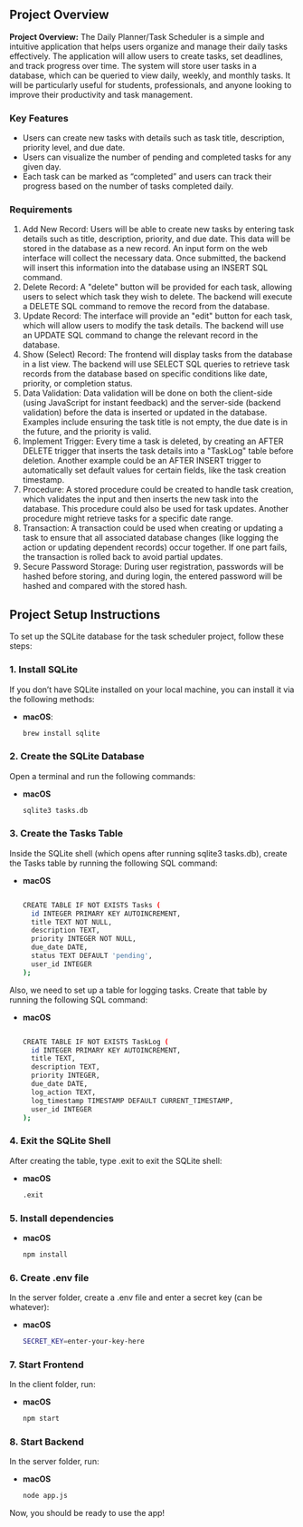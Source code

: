 ## Project Overview
**Project Overview:** The Daily Planner/Task Scheduler is a simple and intuitive application that helps users organize and manage their daily tasks effectively. The application will allow users to create tasks, set deadlines, and track progress over time. The system will store user tasks in a database, which can be queried to view daily, weekly, and monthly tasks. It will be particularly useful for students, professionals, and anyone looking to improve their productivity and task management.

### Key Features
 - Users can create new tasks with details such as task title, description, priority level, and due date.
 - Users can visualize the number of pending and completed tasks for any given day.
 - Each task can be marked as “completed” and users can track their progress based on the number of tasks completed daily.

### Requirements

1. Add New Record: Users will be able to create new tasks by entering task details such as title, description, priority, and due date. This data will be stored in the database as a new record. An input form on the web interface will collect the necessary data. Once submitted, the backend will insert this information into the database using an INSERT SQL command.
2. Delete Record: A "delete" button will be provided for each task, allowing users to select which task they wish to delete. The backend will execute a DELETE SQL command to remove the record from the database.
3. Update Record: The interface will provide an "edit" button for each task, which will allow users to modify the task details. The backend will use an UPDATE SQL command to change the relevant record in the database.
4. Show (Select) Record: The frontend will display tasks from the database in a list view. The backend will use SELECT SQL queries to retrieve task records from the database based on specific conditions like date, priority, or completion status.
5. Data Validation: Data validation will be done on both the client-side (using JavaScript for instant feedback) and the server-side (backend validation) before the data is inserted or updated in the database. Examples include ensuring the task title is not empty, the due date is in the future, and the priority is valid.
6. Implement Trigger: Every time a task is deleted, by creating an AFTER DELETE trigger that inserts the task details into a "TaskLog" table before deletion. Another example could be an AFTER INSERT trigger to automatically set default values for certain fields, like the task creation timestamp.
7. Procedure: A stored procedure could be created to handle task creation, which validates the input and then inserts the new task into the database. This procedure could also be used for task updates. Another procedure might retrieve tasks for a specific date range.
8. Transaction: A transaction could be used when creating or updating a task to ensure that all associated database changes (like logging the action or updating dependent records) occur together. If one part fails, the transaction is rolled back to avoid partial updates.
9. Secure Password Storage: During user registration, passwords will be hashed before storing, and during login, the entered password will be hashed and compared with the stored hash.

## Project Setup Instructions

To set up the SQLite database for the task scheduler project, follow these steps:

### 1. Install SQLite

If you don’t have SQLite installed on your local machine, you can install it via the following methods:

- **macOS**:
  ```bash
  brew install sqlite

### 2. Create the SQLite Database

Open a terminal and run the following commands:
- **macOS**
  ```bash
  sqlite3 tasks.db

### 3. Create the Tasks Table

Inside the SQLite shell (which opens after running sqlite3 tasks.db), create the Tasks table by running the following SQL command:

- **macOS**
  ```bash
  
  CREATE TABLE IF NOT EXISTS Tasks (
    id INTEGER PRIMARY KEY AUTOINCREMENT,
    title TEXT NOT NULL,
    description TEXT,
    priority INTEGER NOT NULL,
    due_date DATE,
    status TEXT DEFAULT 'pending',
    user_id INTEGER
  );

Also, we need to set up a table for logging tasks. Create that table by running the following SQL command:

- **macOS**
  ```bash
  
  CREATE TABLE IF NOT EXISTS TaskLog (
    id INTEGER PRIMARY KEY AUTOINCREMENT,
    title TEXT,
    description TEXT,
    priority INTEGER,
    due_date DATE,
    log_action TEXT,
    log_timestamp TIMESTAMP DEFAULT CURRENT_TIMESTAMP,
    user_id INTEGER
  );


### 4. Exit the SQLite Shell
After creating the table, type .exit to exit the SQLite shell:

- **macOS**
  ```bash
  .exit

### 5. Install dependencies
- **macOS**
  ```bash
  npm install

### 6. Create .env file
In the server folder, create a .env file and enter a secret key (can be whatever):
- **macOS**
  ```bash
  SECRET_KEY=enter-your-key-here

### 7. Start Frontend
In the client folder, run:
- **macOS**
  ```bash
  npm start

### 8. Start Backend
In the server folder, run:
- **macOS**
  ```bash
  node app.js

Now, you should be ready to use the app!
